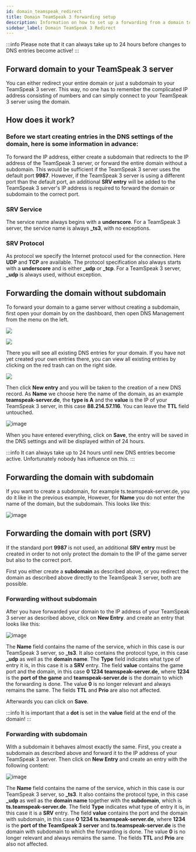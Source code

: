 ```yaml
---
id: domain_teamspeak_redirect
title: Domain TeamSpeak 3 forwarding setup
description: Information on how to set up a forwarding from a domain to a TS server at ZAP-Hosting - ZAP-Hosting.com documentation
sidebar_label: Domain TeamSpeak 3 Redirect
---
```


:::info
Please note that it can always take up to 24 hours before changes to DNS entries become active!
:::

## Forward domain to your TeamSpeak 3 server

You can either redirect your entire domain or just a subdomain to your TeamSpeak 3 server.
This way, no one has to remember the complicated IP address consisting of numbers and can simply connect to your TeamSpeak 3 server using the domain.


## How does it work?

### Before we start creating entries in the DNS settings of the domain, here is some information in advance:

To forward the IP address, either create a subdomain that redirects to the IP address of the TeamSpeak 3 server, or forward the entire domain without a subdomain.
This would be sufficient if the TeamSpeak 3 server uses the default port **9987**.
However, if the TeamSpeak 3 server is using a different port than the default port, an additional **SRV entry** will be added to the TeamSpeak 3 server's IP address
is required to forward the domain or subdomain to the correct port.


### SRV Service

The service name always begins with a **underscore**.
For a TeamSpeak 3 server, the service name is always **_ts3**, with no exceptions.

### SRV Protocol

As protocol we specify the Internet protocol used for the connection. Here **UDP** and **TCP** are available.
The protocol specification also always starts with a **underscore** and is either **_udp** or **_tcp**.
For a TeamSpeak 3 server, **_udp** is always used, without exception. 


## Forwarding the domain without subdomain

To forward your domain to a game server without creating a subdomain, first open your domain by
on the dashboard, then open DNS Management from the menu on the left.

![](https://puu.sh/Fuzfa/0927cbb177.png)

![](https://puu.sh/FuzhO/6f4694ab62.png)


There you will see all existing DNS entries for your domain.
If you have not yet created your own entries there, you can view all existing entries by clicking 
on the red trash can on the right side.

![](https://puu.sh/Fuzm8/39f3c72fa6.png)

Then click **New entry** and you will be taken to the creation of a new DNS record.
As **Name** we choose here the name of the domain, as an example **teamspeak-server.de**, the **type is A** and the **value** is the
IP of your TeamSpeak 3 server, in this case **88.214.57.116**.
You can leave the **TTL** field untouched.

![image](https://user-images.githubusercontent.com/13604413/159176289-1ebd0495-bc04-402e-a4e8-eb9c59ea110a.png)

When you have entered everything, click on **Save**, the entry will be saved in the DNS settings and will be displayed within
of 24 hours.

:::info
It can always take up to 24 hours until new DNS entries become active. Unfortunately nobody has influence on this.
:::

## Forwarding the domain with subdomain

If you want to create a subdomain, for example ts.teamspeak-server.de, you do it like in the previous example, 
However, for **Name** you do not enter the name of the domain, but the subdomain.
This looks like this:

![image](https://user-images.githubusercontent.com/13604413/159176292-8340ab9a-f9d3-43fe-83c4-597fa9da319b.png)


## Forwarding the domain with port (SRV)

If the standard port **9987** is not used, an additional **SRV entry** must be created in order to not only protect the domain
to the IP of the game server but also to the correct port.

First you either create a **subdomain** as described above, or you redirect the domain as described above
directly to the TeamSpeak 3 server, both are possible. 

### Forwarding without subdomain


After you have forwarded your domain to the IP address of your TeamSpeak 3 server as described above, click on **New Entry**.
and create an entry that looks like this:

![image](https://user-images.githubusercontent.com/13604413/159176297-5db7fc10-048b-4df8-a1a2-384e1012a61c.png)

The **Name** field contains the name of the service, which in this case is our TeamSpeak 3 server, so **_ts3**. It also contains the protocol type, in this case **_udp** as well as the **domain name**. 
The **Type** field indicates what type of entry it is, in this case it is a **SRV** entry.
The field **value** contains the game port and the domain, in this case **0 1234 teamspeak-server.de**, where **1234** is the **port of the game** and **teamspeak-server.de** is the domain to which the forwarding is done. 
The value **0** is no longer relevant and always remains the same. The fields **TTL** and **Prio** are also not affected.

Afterwards you can click on **Save**.

:::info
It is important that a **dot** is set in the **value** field at the end of the domain!
:::



### Forwarding with subdomain

With a subdomain it behaves almost exactly the same. First, you create a subdomain as described above and forward it to the IP address of your TeamSpeak 3 server. Then click on **New Entry** and create an entry with the following content:

![image](https://user-images.githubusercontent.com/13604413/159176301-c59eda6b-be94-4ad4-837a-6dd50de6929a.png)


The **Name** field contains the name of the service, which in this case is our TeamSpeak 3 server, so **_ts3**. It also contains the protocol type, in this case **_udp** as well as the **domain name** together with the **subdomain**, which is **ts.teamspeak-server.de**. 
The field **Type** indicates what type of entry it is, in this case it is a **SRV** entry.
The field **value** contains the port and the domain with subdomain, in this case **0 1234 ts.teamspeak-server.de**, where **1234** is the **port of the TeamSpeak 3 server** and **ts.teamspeak-server.de** is the domain with subdomain to which the forwarding is done. 
The value **0** is no longer relevant and always remains the same. The fields **TTL** and **Prio** are also not affected.
